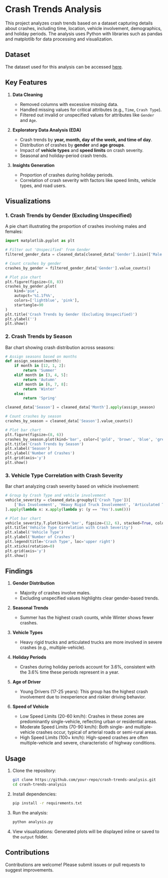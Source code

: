 
# Crash Trends Analysis

This project analyzes crash trends based on a dataset capturing details about crashes, including time, location, vehicle involvement, demographics, and holiday periods. The analysis uses Python with libraries such as pandas and matplotlib for data processing and visualization.

## Dataset
The dataset used for this analysis can be accessed [here](https://www.kaggle.com/datasets/khafre/australian-road-death-database-october-2023?select=ardd_fatalities.csv).

## Key Features

1. **Data Cleaning**
   - Removed columns with excessive missing data.
   - Handled missing values for critical attributes (e.g., `Time`, `Crash Type`).
   - Filtered out invalid or unspecified values for attributes like `Gender` and `Age`.

2. **Exploratory Data Analysis (EDA)**
   - Crash trends by **year, month, day of the week, and time of day**.
   - Distribution of crashes by **gender** and **age groups**.
   - Impact of **vehicle types** and **speed limits** on crash severity.
   - Seasonal and holiday-period crash trends.

3. **Insights Generation**
   - Proportion of crashes during holiday periods.
   - Correlation of crash severity with factors like speed limits, vehicle types, and road users.

## Visualizations

### 1. Crash Trends by Gender (Excluding Unspecified)
A pie chart illustrating the proportion of crashes involving males and females:

```python
import matplotlib.pyplot as plt

# Filter out 'Unspecified' from Gender
filtered_gender_data = cleaned_data[cleaned_data['Gender'].isin(['Male', 'Female'])]

# Count crashes by gender
crashes_by_gender = filtered_gender_data['Gender'].value_counts()

# Plot pie chart
plt.figure(figsize=(8, 8))
crashes_by_gender.plot(
    kind='pie', 
    autopct='%1.1f%%', 
    colors=['lightblue', 'pink'], 
    startangle=90
)
plt.title('Crash Trends by Gender (Excluding Unspecified)')
plt.ylabel('')
plt.show()
```

### 2. Crash Trends by Season
Bar chart showing crash distribution across seasons:

```python
# Assign seasons based on months
def assign_season(month):
    if month in [12, 1, 2]:
        return 'Summer'
    elif month in [3, 4, 5]:
        return 'Autumn'
    elif month in [6, 7, 8]:
        return 'Winter'
    else:
        return 'Spring'

cleaned_data['Season'] = cleaned_data['Month'].apply(assign_season)

# Count crashes by season
crashes_by_season = cleaned_data['Season'].value_counts()

# Plot bar chart
plt.figure(figsize=(8, 6))
crashes_by_season.plot(kind='bar', color=['gold', 'brown', 'blue', 'green'])
plt.title('Crash Trends by Season')
plt.xlabel('Season')
plt.ylabel('Number of Crashes')
plt.grid(axis='y')
plt.show()
```

### 3. Vehicle Type Correlation with Crash Severity
Bar chart analyzing crash severity based on vehicle involvement:

```python
# Group by Crash Type and vehicle involvement
vehicle_severity = cleaned_data.groupby(['Crash Type'])[
    ['Bus Involvement', 'Heavy Rigid Truck Involvement', 'Articulated Truck Involvement']
].apply(lambda x: x.apply(lambda y: (y == 'Yes').sum()))

# Plot bar chart
vehicle_severity.T.plot(kind='bar', figsize=(12, 6), stacked=True, color=['skyblue', 'salmon'])
plt.title('Vehicle Type Correlation with Crash Severity')
plt.xlabel('Vehicle Type')
plt.ylabel('Number of Crashes')
plt.legend(title='Crash Type', loc='upper right')
plt.xticks(rotation=0)
plt.grid(axis='y')
plt.show()
```

## Findings

1. **Gender Distribution**
   - Majority of crashes involve males.
   - Excluding unspecified values highlights clear gender-based trends.

2. **Seasonal Trends**
   - Summer has the highest crash counts, while Winter shows fewer crashes.

3. **Vehicle Types**
   - Heavy rigid trucks and articulated trucks are more involved in severe crashes (e.g., multiple-vehicle).

4. **Holiday Periods**
   - Crashes during holiday periods account for 3.6%, consistent with the 3.6% time these periods represent in a year.
     
5. **Age of Driver**
   - Young Drivers (17-25 years): This group has the highest crash involvement due to inexperience and riskier driving behavior.

6. **Speed of Vehicle**
   - Low Speed Limits (20-60 km/h): Crashes in these zones are predominantly single-vehicle, reflecting urban or residential areas.
   - Moderate Speed Limits (70-90 km/h): Both single- and multiple-vehicle crashes occur, typical of arterial roads or semi-rural areas.
   - High Speed Limits (100+ km/h): High-speed crashes are often multiple-vehicle and severe, characteristic of highway conditions.

## Usage

1. Clone the repository:
   ```bash
   git clone https://github.com/your-repo/crash-trends-analysis.git
   cd crash-trends-analysis
   ```

2. Install dependencies:
   ```bash
   pip install -r requirements.txt
   ```

3. Run the analysis:
   ```bash
   python analysis.py
   ```

4. View visualizations:
   Generated plots will be displayed inline or saved to the `output` folder.

## Contributions
Contributions are welcome! Please submit issues or pull requests to suggest improvements.
